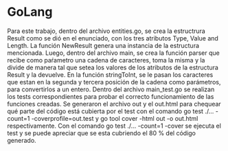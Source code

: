 # GoLang

Para este trabajo, dentro del archivo entities.go, se crea la estructrura Result como se dió en el enunciado, con los tres atributos Type, Value and Length. La función NewResult genera una instancia de la estructura mencionada. 
Luego, dentro del archivo main, se crea la función parser que recibe como paŕametro una cadena de caracteres, toma la misma y la divide de manera tal que setea los valores de los atributos de la estructura Result y la devuelve. 
En la función stringToInt, se le pasan los caracteres que estan en la segunda y tercera posición de la cadena como parámetros, para convertirlos a un entero.
Dentro del archivo main_test.go se realizan los tests correspondientes para probar el correcto funcionamiento de las funciones creadas. Se generaron el archivo out y el out.html para chequear qué parte del código está cubierta por el test con el comando go test ./... -count=1 -coverprofile=out.test y go tool cover -html out -o out.html respectivamente.
Con el comando go test ./... -count=1 -cover se ejecuta el test y se puede apreciar que se esta cubriendo el 80 % del código generado. 
